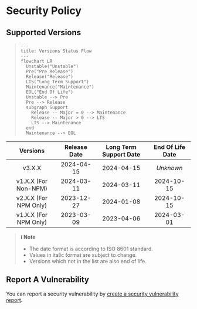 # Security Policy

## Supported Versions

> ```mermaid
> ---
> title: Versions Status Flow
> ---
> flowchart LR
>   Unstable("Unstable")
>   Pre("Pre Release")
>   Release("Release")
>   LTS("Long Term Support")
>   Maintenance("Maintenance")
>   EOL("End Of Life")
>   Unstable --> Pre
>   Pre --> Release
>   subgraph Support
>     Release -- Major = 0 --> Maintenance
>     Release -- Major > 0 --> LTS
>     LTS --> Maintenance
>   end
>   Maintenance --> EOL
> ```

| **Versions** | **Release Date** | **Long Term Support Date** | **End Of Life Date** |
|:-:|:-:|:-:|:-:|
| v3.X.X | 2024-04-15 | 2024-04-15 | *Unknown* |
| v1.X.X (For Non-NPM) | 2024-03-11 | 2024-03-11 | 2024-10-15 |
| v2.X.X (For NPM Only) | 2023-12-27 | 2024-01-08 | 2024-10-15 |
| v1.X.X (For NPM Only) | 2023-03-09 | 2023-04-06 | 2024-03-01 |

> **ℹ️ Note**
>
> - The date format is according to ISO 8601 standard.
> - Values in italic format are subject to change.
> - Versions which not in the list are also end of life.

## Report A Vulnerability

You can report a security vulnerability by [create a security vulnerability report](https://github.com/hugoalh/hugoalh/blob/main/universal-guide/contributing.md#create-a-security-vulnerability-report).
